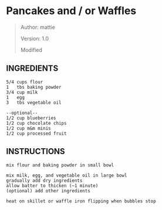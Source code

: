 # Pancakes and / or Waffles
> Author: mattie
> 
> Version: 1.0
> 
> Modified


## INGREDIENTS
```
5/4 cups flour
1   tbs baking powder
3/4 cup milk
1   egg
3   tbs vegetable oil

--optional--
1/2 cup blueberries
1/2 cup chocolate chips
1/2 cup m&m minis
1/2 cup processed fruit
```


## INSTRUCTIONS
```
mix flour and baking powder in small bowl

mix milk, egg, and vegetable oil in large bowl
gradually add dry ingredients
allow batter to thicken (~1 minute)
(optional) add other ingredients

heat on skillet or waffle iron flipping when bubbles stop
```

